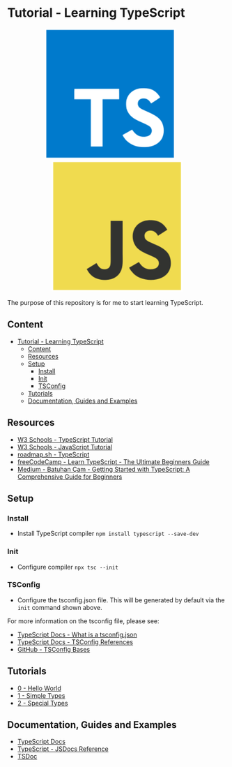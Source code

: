 # Tutorial - Learning TypeScript

<p align="center">
    <img src="https://github.com/devicons/devicon/blob/master/icons/typescript/typescript-original.svg" width="300" height="300">
    &nbsp;&nbsp;&nbsp;&nbsp;&nbsp;&nbsp;&nbsp;
    <img src="https://github.com/devicons/devicon/blob/master/icons/javascript/javascript-original.svg" width="300" height="300">
</p>

The purpose of this repository is for me to start learning TypeScript.

## Content

- [Tutorial - Learning TypeScript](#tutorial---learning-typescript)
  - [Content](#content)
  - [Resources](#resources)
  - [Setup](#setup)
    - [Install](#install)
    - [Init](#init)
    - [TSConfig](#tsconfig)
  - [Tutorials](#tutorials)
  - [Documentation, Guides and Examples](#documentation-guides-and-examples)

## Resources

* [W3 Schools - TypeScript Tutorial](https://www.w3schools.com/typescript/index.php)
* [W3 Schools - JavaScript Tutorial](https://www.w3schools.com/js/default.asp)
* [roadmap.sh - TypeScript](https://roadmap.sh/typescript)
* [freeCodeCamp - Learn TypeScript - The Ultimate Beginners Guide](https://www.freecodecamp.org/news/learn-typescript-beginners-guide/)
* [Medium - Batuhan Çam - Getting Started with TypeScript: A Comprehensive Guide for Beginners](https://medium.com/@bthncm/getting-started-with-typescript-a-comprehensive-guide-for-beginners-7a4969b6679c)

## Setup

### Install

* Install TypeScript compiler ```npm install typescript --save-dev```

### Init

* Configure compiler ```npx tsc --init```

### TSConfig

* Configure the tsconfig.json file. This will be generated by default via the 
```init``` command shown above.

For more information on the tsconfig file, please see:

* [TypeScript Docs - What is a tsconfig.json](https://www.typescriptlang.org/docs/handbook/tsconfig-json.html)
* [TypeScript Docs - TSConfig References](https://www.typescriptlang.org/tsconfig/)
* [GitHub - TSConfig Bases](https://github.com/tsconfig/bases)

## Tutorials

* [0 - Hello World](./src/0_hello_world/hello_world.ts)
* [1 - Simple Types](./src/1_simple_types/simple_types.ts)
* [2 - Special Types](./src/2_special_types/special_types.ts)

## Documentation, Guides and Examples

* [TypeScript Docs](https://www.typescriptlang.org/docs/)
* [TypeScript - JSDocs Reference](https://www.typescriptlang.org/docs/handbook/jsdoc-supported-types.html)
* [TSDoc](https://tsdoc.org/)